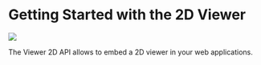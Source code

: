 # Getting Started with the 2D Viewer

![](https://img.shields.io/badge/Beta-yellow)

The Viewer 2D API allows to embed a 2D viewer in your web applications.
